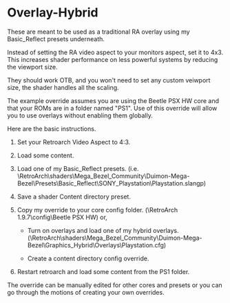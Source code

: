 # Overlay-Hybrid

These are meant to be used as a traditional RA overlay using my Basic_Reflect presets underneath.

Instead of setting the RA video aspect to your monitors aspect, set it to 4x3. This increases shader performance on less powerful systems by reducing the viewport size.

They should work OTB, and you won't need to set any custom veiwport size, the shader handles all the scaling.

The example override assumes you are using the Beetle PSX HW core and that your ROMs are in a folder named "PS1". Use of this override will allow you to use overlays without enabling them globally.

Here are the basic instructions.

1. Set your Retroarch Video Aspect to 4:3.

2. Load some content.

3. Load one of my Basic_Reflect presets. (i.e. \RetroArch\shaders\Mega_Bezel_Community\Duimon-Mega-Bezel\Presets\Basic_Reflect\SONY_Playstation\Playstation.slangp)

4. Save a shader Content directory preset.

5.  Copy my override to your core config folder. (\RetroArch 1.9.7\config\Beetle PSX HW) or, 
    
    * Turn on overlays and load one of my hybrid overlays. (\RetroArch\shaders\Mega_Bezel_Community\Duimon-Mega-Bezel\Graphics\_Hybrid\Overlays\Playstation.cfg)

    * Create a content directory config override.
    
6. Restart retroarch and load some content from the PS1 folder.


The override can be manually edited for other cores and presets or you can go through the motions of creating your own overrides.